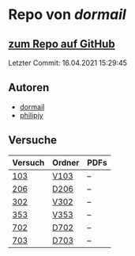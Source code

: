 # Repo von *dormail*

## [zum Repo auf GitHub](https://github.com/dormail/ap)

Letzter Commit: 16.04.2021 15:29:45

## Autoren
- [dormail](https://github.com/dormail)
- [philipjy](https://github.com/philipjy)

## Versuche

|       Versuch       |                       Ordner                       |PDFs|
|---------------------|----------------------------------------------------|----|
|[103](../versuch/103)|[V103](https://github.com/dormail/ap/tree/main/V103)|–   |
|[206](../versuch/206)|[D206](https://github.com/dormail/ap/tree/main/D206)|–   |
|[302](../versuch/302)|[V302](https://github.com/dormail/ap/tree/main/V302)|–   |
|[353](../versuch/353)|[V353](https://github.com/dormail/ap/tree/main/V353)|–   |
|[702](../versuch/702)|[D702](https://github.com/dormail/ap/tree/main/D702)|–   |
|[703](../versuch/703)|[D703](https://github.com/dormail/ap/tree/main/D703)|–   |
